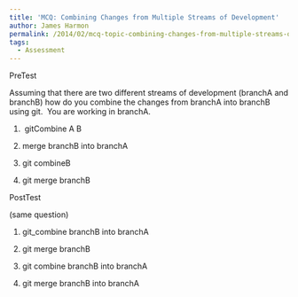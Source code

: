 ```yaml
---
title: 'MCQ: Combining Changes from Multiple Streams of Development'
author: James Harmon
permalink: /2014/02/mcq-topic-combining-changes-from-multiple-streams-of-development/
tags:
  - Assessment
---
```

PreTest

Assuming that there are two different streams of development (branchA and branchB) how do you combine the changes from branchA into branchB using git.  You are working in branchA.

1)  gitCombine A B

2) merge branchB into branchA

3) git combineB

4) git merge branchB

PostTest

(same question)

1) git_combine branchB into branchA

2) git merge branchB

3) git combine branchB into branchA

4) git merge branchB into branchA

&nbsp;
